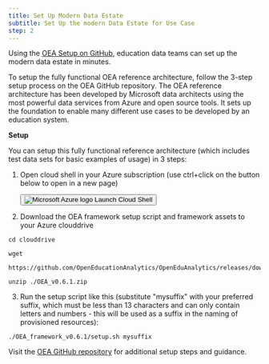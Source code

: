 ```yaml
---
title: Set Up Modern Data Estate
subtitle: Set Up the modern Data Estate for Use Case
step: 2
---
```

Using the <a target="_blank" href="https://github.com/OpenEducationAnalytics/OpenEduAnalytics">OEA Setup on GitHub<a/>, education data teams can set up the modern data estate in minutes.

To setup the fully functional OEA reference architecture, follow the 3-step setup process on the OEA GitHub repository. The OEA reference architecture has been developed by Microsoft data architects using the most powerful data services from Azure and open source tools. It sets up the foundation to enable many different use cases to be developed by an education system.

**Setup**

You can setup this fully functional reference architecture (which includes test data sets for basic examples of usage) in 3 steps:

 1. Open cloud shell in your Azure subscription (use ctrl+click on the button below to open in a new page)
 
     <a href="https://portal.azure.com/#cloudshell/" target="_blank">
         <button class="btn azure-blue btn-lg btn-bold btn-nav py-0 border-0 rounded-0">
             <img src="{{ site.baseurl }}/assets/imgs/azure.svg" alt="Microsoft Azure logo" class="img-fluid micro-img" /> Launch Cloud Shell
         </button>
      </a>

 2. Download the OEA framework setup script and framework assets to your Azure clouddrive
```
cd clouddrive
```
```
wget
```
```
https://github.com/OpenEducationAnalytics/OpenEduAnalytics/releases/download/OEA_framework_v0.6.1/OEA_v0.6.1.zip
```
```
unzip ./OEA_v0.6.1.zip
```

 3. Run the setup script like this (substitute "mysuffix" with your preferred suffix, which must be less than 13 characters and can only contain letters and numbers - this will be used as a suffix in the naming of provisioned resources):
```
./OEA_framework_v0.6.1/setup.sh mysuffix
```

Visit the [OEA GitHub repository](https://github.com/OpenEducationAnalytics/OpenEduAnalytics) for additional setup steps and guidance.
